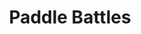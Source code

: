 ---
layout: showcase
title: "Paddle Battles"
windows: https://seifertim.itch.io/paddle-battles
android: https://play.google.com/store/apps/details?id=net.tileisle.paddlebattles
flash: https://seifertim.itch.io/paddle-battles
website: http://www.tims-world.com/projects/paddle-battles/
---